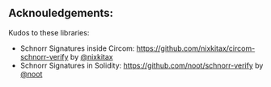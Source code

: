 
## Acknouledgements:
Kudos to these libraries:
- Schnorr Signatures inside Circom: https://github.com/nixkitax/circom-schnorr-verify by [@nixkitax](https://github.com/nixkitax)
- Schnorr Signatures in Solidity: https://github.com/noot/schnorr-verify by [@noot](https://github.com/noot/schnorr-verify)
